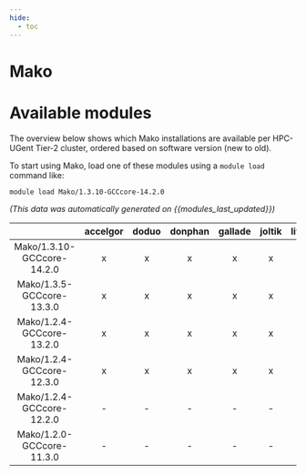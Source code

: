 ```yaml
---
hide:
  - toc
---
```


Mako
====

# Available modules


The overview below shows which Mako installations are available per HPC-UGent Tier-2 cluster, ordered based on software version (new to old).

To start using Mako, load one of these modules using a `module load` command like:

```shell
module load Mako/1.3.10-GCCcore-14.2.0
```

*(This data was automatically generated on {{modules_last_updated}})*

| |accelgor|doduo|donphan|gallade|joltik|litleo|shinx|
| :---: | :---: | :---: | :---: | :---: | :---: | :---: | :---: |
|Mako/1.3.10-GCCcore-14.2.0|x|x|x|x|x|x|x|
|Mako/1.3.5-GCCcore-13.3.0|x|x|x|x|x|x|x|
|Mako/1.2.4-GCCcore-13.2.0|x|x|x|x|x|x|x|
|Mako/1.2.4-GCCcore-12.3.0|x|x|x|x|x|x|x|
|Mako/1.2.4-GCCcore-12.2.0|-|-|-|-|-|x|x|
|Mako/1.2.0-GCCcore-11.3.0|-|-|-|-|-|x|x|
